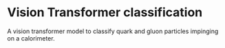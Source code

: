 # Vision Transformer classification
A vision transformer model to classify quark and gluon particles impinging on a calorimeter.
